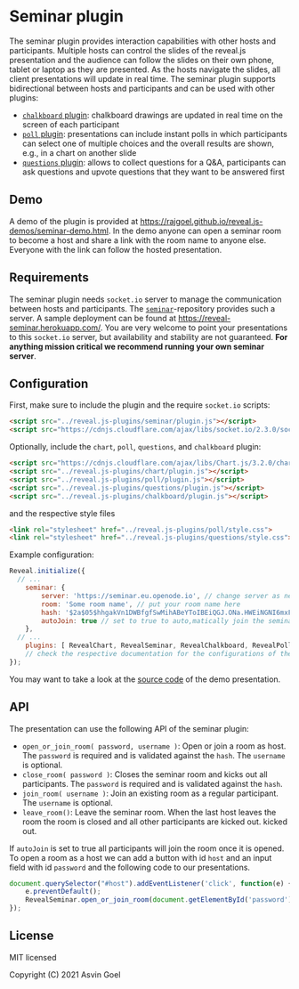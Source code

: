 # Seminar plugin

The seminar plugin provides interaction capabilities with other hosts and participants. Multiple hosts can control the slides of the reveal.js presentation and the audience can follow the slides on their own phone, tablet or laptop as they are presented. As the hosts navigate the slides, all client presentations will update in real time. The seminar plugin supports bidirectional between hosts and participants and can be used with other plugins:

- [`chalkboard` plugin](https://github.com/rajgoel/reveal.js-plugins/tree/master/chalkboard): chalkboard drawings are updated in real time on the screen of each participant
- [`poll` plugin](https://github.com/rajgoel/reveal.js-plugins/tree/master/poll): presentations can include instant polls in which participants can select one of multiple choices and the overall results are shown, e.g., in a chart on another slide
- [`questions` plugin](https://github.com/rajgoel/reveal.js-plugins/tree/master/questions): allows to collect questions for a Q&A, participants can ask questions and upvote questions that they want to be answered first

## Demo

A demo of the plugin is provided at <https://rajgoel.github.io/reveal.js-demos/seminar-demo.html>. In the demo anyone can open a seminar room to become a host and share a link with the room name to anyone else. Everyone with the link can follow the hosted presentation.

## Requirements

The seminar plugin needs `socket.io` server to manage the communication between hosts and participants. The [`seminar`](https://github.com/rajgoel/seminar)-repository provides such a server. A sample deployment can be found at <https://reveal-seminar.herokuapp.com/>. You are very welcome to point your presentations to this `socket.io` server, but availability and stability are not guaranteed. **For anything mission critical we recommend running your own seminar server**.

## Configuration

First, make sure to include the plugin and the require `socket.io` scripts:

```html
<script src="../reveal.js-plugins/seminar/plugin.js"></script>
<script src="https://cdnjs.cloudflare.com/ajax/libs/socket.io/2.3.0/socket.io.js"></script>
```

Optionally, include the `chart`, `poll`, `questions`, and `chalkboard`  plugin:
```html
<script src="https://cdnjs.cloudflare.com/ajax/libs/Chart.js/3.2.0/chart.min.js"></script>
<script src="../reveal.js-plugins/chart/plugin.js"></script>
<script src="../reveal.js-plugins/poll/plugin.js"></script>
<script src="../reveal.js-plugins/questions/plugin.js"></script>
<script src="../reveal.js-plugins/chalkboard/plugin.js"></script>
```

and the respective style files
```html
<link rel="stylesheet" href="../reveal.js-plugins/poll/style.css">
<link rel="stylesheet" href="../reveal.js-plugins/questions/style.css">
```

Example configuration:
```javascript
Reveal.initialize({
  // ...
	seminar: {
		server: 'https://seminar.eu.openode.io', // change server as necessary
		room: 'Some room name', // put your room name here
		hash: '$2a$05$hhgakVn1DWBfgfSwMihABeYToIBEiQGJ.ONa.HWEiNGNI6mxFCy8S', // a hash is required for every seminar room and can be generated on the URL of the socket.io server
		autoJoin: true // set to true to auto,matically join the seminar room
	},
  // ...
	plugins: [ RevealChart, RevealSeminar, RevealChalkboard, RevealPoll, RevealQuestions  ]
	// check the respective documentation for the configurations of the other plugins
});
```
You may want to take a look at the [source code](https://github.com/rajgoel/reveal.js-demos) of the demo presentation.


## API

The presentation can use the following API of the seminar plugin:
- `open_or_join_room( password, username )`: Open or join a room as host. The `password` is required and is validated against the `hash`. The `username` is optional.
- `close_room( password )`: Closes the seminar room and kicks out all participants. The `password` is required and is validated against the `hash`.
- `join_room( username )`: Join an existing room as a regular participant. The `username` is optional.
- `leave_room()`: Leave the seminar room. When the last host leaves the room the room is closed and all other participants are kicked out.
kicked out.

If `autoJoin` is set to true all participants will join the room once it is opened. To open a room as a host we can add a button with id `host` and an input field with id `password` and the following code to our presentations.

```javascript
document.querySelector("#host").addEventListener('click', function(e) {
	e.preventDefault();
	RevealSeminar.open_or_join_room(document.getElementById('password').value);
});
```
## License

MIT licensed

Copyright (C) 2021 Asvin Goel
